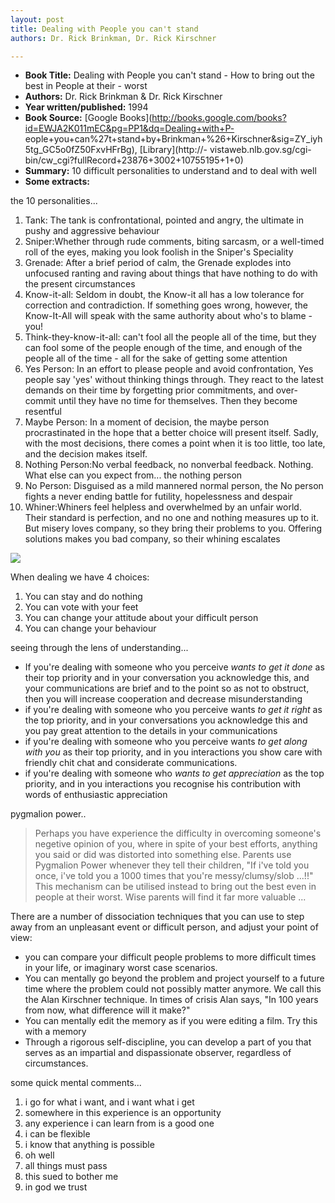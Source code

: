 ```yaml
---
layout: post
title: Dealing with People you can't stand
authors: Dr. Rick Brinkman, Dr. Rick Kirschner

---
```


- **Book Title:** Dealing with People you can't stand - How to bring out the best in People at their - worst
- **Authors:** Dr. Rick Brinkman & Dr. Rick Kirschner
- **Year written/published:** 1994
- **Book Source:** [Google Books](http://books.google.com/books?id=EWJA2K011mEC&pg=PP1&dq=Dealing+with+P- eople+you+can%27t+stand+by+Brinkman+%26+Kirschner&sig=ZY_iyh5tg_GC5o0fZ50FxvHFrBg), [Library](http://- vistaweb.nlb.gov.sg/cgi-bin/cw_cgi?fullRecord+23876+3002+10755195+1+0)
- **Summary:** 10 difficult personalities to understand and to deal with well
- **Some extracts:**

the 10 personalities...

1. Tank: The tank is confrontational, pointed and angry, the ultimate in pushy and aggressive behaviour
2. Sniper:Whether through rude comments, biting sarcasm, or a well-timed roll of the eyes, making you look foolish in the Sniper's Speciality
3. Grenade: After a brief period of calm, the Grenade explodes into unfocused ranting and raving about things that have nothing to do with the present circumstances
4. Know-it-all: Seldom in doubt, the Know-it all has a low tolerance for correction and contradiction. If something goes wrong, however, the Know-It-All will speak with the same authority about who's to blame - you!
5. Think-they-know-it-all: can't fool all the people all of the time, but they can fool some of the people enough of the time, and enough of the people all of the time - all for the sake of getting some attention
6. Yes Person: In an effort to please people and avoid confrontation, Yes people say 'yes' without thinking things through. They react to the latest demands on their time by forgetting prior commitments, and over-commit until they have no time for themselves. Then they become resentful
7. Maybe Person: In a moment of decision, the maybe person procrastinated in the hope that a better choice will present itself. Sadly, with the most decisions, there comes a point when it is too little, too late, and the decision makes itself.
8. Nothing Person:No verbal feedback, no nonverbal feedback. Nothing. What else can you expect from... the nothing person
9. No Person: Disguised as a mild mannered normal person, the No person fights a never ending battle for futility, hopelessness and despair
10. Whiner:Whiners feel helpless and overwhelmed by an unfair world. Their standard is perfection, and no one and nothing measures up to it. But misery loves company, so they bring their problems to you. Offering solutions makes you bad company, so their whining escalates

![](/img/dealing_people.jpg)

When dealing we have 4 choices:

1. You can stay and do nothing
2. You can vote with your feet
3. You can change your attitude about your difficult person
4. You can change your behaviour

seeing through the lens of understanding...

- If you're dealing with someone who you perceive _wants to get it done_ as their top priority and in your conversation you acknowledge this, and your communications are brief and to the point so as not to obstruct, then you will increase cooperation and decrease misunderstanding
- if you're dealing with someone who you perceive wants _to get it right_ as the top priority, and in your conversations you acknowledge this and you pay great attention to the details in your communications
- if you're dealing with someone who you perceive wants _to get along with you_ as their top priority, and in you interactions you show care with friendly chit chat and considerate communications.
- if you're dealing with someone who _wants to get appreciation_ as the top priority, and in you interactions you recognise his contribution with words of enthusiastic appreciation

pygmalion power..

> Perhaps you have experience the difficulty in overcoming someone's negetive opinion of you, where in spite of your best efforts, anything you said or did was distorted into something else. Parents use Pygmalion Power whenever they tell their children, "If i've told you once, i've told you a 1000 times that you're messy/clumsy/slob ...!!" This mechanism can be utilised instead to bring out the best even in people at their worst. Wise parents will find it far more valuable ...

There are a number of dissociation techniques that you can use to step away from an unpleasant event or difficult person, and adjust your point of view:

- you can compare your difficult people problems to more difficult times in your life, or imaginary worst case scenarios.
- You can mentally go beyond the problem and project yourself to a future time where the problem could not possibly matter anymore. We call this the Alan Kirschner technique. In times of crisis Alan says, "In 100 years from now, what difference will it make?"
- You can mentally edit the memory as if you were editing a film. Try this with a memory
- Through a rigorous self-discipline, you can develop a part of you that serves as an impartial and dispassionate observer, regardless of circumstances.

some quick mental comments...

1. i go for what i want, and i want what i get
2. somewhere in this experience is an opportunity
3. any experience i can learn from is a good one
4. i can be flexible
5. i know that anything is possible
6. oh well
7. all things must pass
8. this sued to bother me
9. in god we trust

